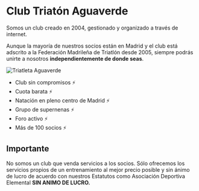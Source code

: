# Club Triatón Aguaverde
Somos un club creado en 2004, gestionado y organizado a través de internet.

Aunque la mayoría de nuestros socios están en Madrid y el club está adscrito a la Federación Madrileña de Triatlón desde 2005, siempre podrás unirte a nosotros **independientemente de donde seas**.


![Triatleta Aguaverde](http://www.aguaverde.org/wp-content/uploads/2018/02/2017_06_18_Villa-de-Madrid_246.jpg)

* Club sin compromisos ⚡️
* Cuota barata ⚡️
* Natación en pleno centro de Madrid ⚡️
* Grupo de supernenas ⚡️
* Foro activo ⚡️
* Más de 100 socios ⚡️

## Importante

No somos un club que venda servicios a los socios. Sólo ofrecemos los servicios propios de un entrenamiento al mejor precio posible y sin ánimo de lucro de acuerdo con nuestros Estatutos como Asociación Deportiva Elemental **SIN ANIMO DE LUCRO.**
